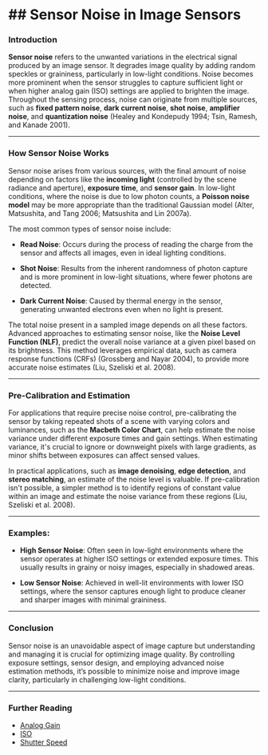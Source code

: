 # ## Sensor Noise in Image Sensors

### Introduction

**Sensor noise** refers to the unwanted variations in the electrical signal produced by an image sensor. It degrades image quality by adding random speckles or graininess, particularly in low-light conditions. Noise becomes more prominent when the sensor struggles to capture sufficient light or when higher analog gain (ISO) settings are applied to brighten the image. Throughout the sensing process, noise can originate from multiple sources, such as **fixed pattern noise**, **dark current noise**, **shot noise**, **amplifier noise**, and **quantization noise** (Healey and Kondepudy 1994; Tsin, Ramesh, and Kanade 2001).

---

### How Sensor Noise Works

Sensor noise arises from various sources, with the final amount of noise depending on factors like the **incoming light** (controlled by the scene radiance and aperture), **exposure time**, and **sensor gain**. In low-light conditions, where the noise is due to low photon counts, a **Poisson noise model** may be more appropriate than the traditional Gaussian model (Alter, Matsushita, and Tang 2006; Matsushita and Lin 2007a).

The most common types of sensor noise include:

- **Read Noise**: Occurs during the process of reading the charge from the sensor and affects all images, even in ideal lighting conditions.
  
- **Shot Noise**: Results from the inherent randomness of photon capture and is more prominent in low-light situations, where fewer photons are detected.
  
- **Dark Current Noise**: Caused by thermal energy in the sensor, generating unwanted electrons even when no light is present.

The total noise present in a sampled image depends on all these factors. Advanced approaches to estimating sensor noise, like the **Noise Level Function (NLF)**, predict the overall noise variance at a given pixel based on its brightness. This method leverages empirical data, such as camera response functions (CRFs) (Grossberg and Nayar 2004), to provide more accurate noise estimates (Liu, Szeliski et al. 2008).

---

### Pre-Calibration and Estimation

For applications that require precise noise control, pre-calibrating the sensor by taking repeated shots of a scene with varying colors and luminances, such as the **Macbeth Color Chart**, can help estimate the noise variance under different exposure times and gain settings. When estimating variance, it's crucial to ignore or downweight pixels with large gradients, as minor shifts between exposures can affect sensed values.

In practical applications, such as **image denoising**, **edge detection**, and **stereo matching**, an estimate of the noise level is valuable. If pre-calibration isn't possible, a simpler method is to identify regions of constant value within an image and estimate the noise variance from these regions (Liu, Szeliski et al. 2008).

---

### Examples:

- **High Sensor Noise**: Often seen in low-light environments where the sensor operates at higher ISO settings or extended exposure times. This usually results in grainy or noisy images, especially in shadowed areas.
  
- **Low Sensor Noise**: Achieved in well-lit environments with lower ISO settings, where the sensor captures enough light to produce cleaner and sharper images with minimal graininess.

---

### Conclusion

Sensor noise is an unavoidable aspect of image capture but understanding and managing it is crucial for optimizing image quality. By controlling exposure settings, sensor design, and employing advanced noise estimation methods, it’s possible to minimize noise and improve image clarity, particularly in challenging low-light conditions.

---

### Further Reading

- [Analog Gain](#)
- [ISO](#)
- [Shutter Speed](#)

